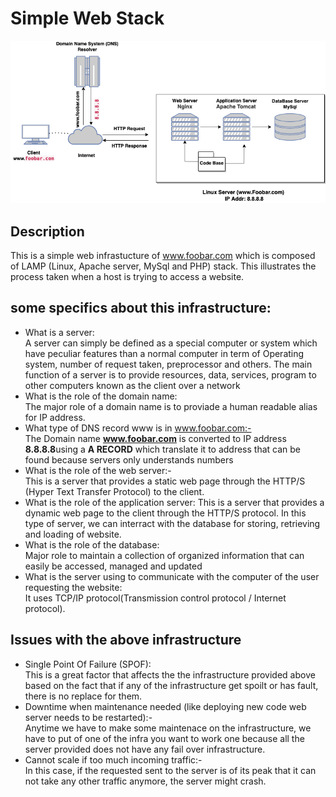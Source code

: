 #   Simple Web Stack
![image](./0-simple_web_stack.png)
##  Description
This is a simple web infrastucture of www.foobar.com which is composed of LAMP (Linux, Apache server, MySql and PHP) stack. This illustrates the process taken when a host is trying to access a website.

##  some specifics about this infrastructure:
-   What is a server:<br>
        A server can simply be defined as a special computer or system which have peculiar features than a normal computer in term of Operating system, number of request taken, preprocessor and others. The main function of a server is to provide resources, data, services, program to other computers known as the client over a network
-   What is the role of the domain name: <br> The major role of a domain name is to proviade a human readable alias for IP address. 
-   What type of DNS record www is in www.foobar.com:- <br>  The Domain name <b>www.foobar.com</b> is converted to IP address <b>8.8.8.8</b>using a <b>A RECORD</b> which translate it to address that can be found because servers only understands numbers
-   What is the role of the web server:-   <br> This is a server that provides a static web page through the HTTP/S (Hyper Text Transfer Protocol) to the client.
-   What is the role of the application server: This is a server that provides a dynamic web page to the client through the HTTP/S protocol. In this type of server, we can interract with the database for storing, retrieving and loading of website.
-   What is the role of the database: <br>Major role to maintain a collection of organized information that can easily be accessed, managed and updated
-   What is the server using to communicate with the computer of the user requesting the website:<br> It uses TCP/IP protocol(Transmission control protocol / Internet protocol).
##   Issues with the above infrastructure
-   Single Point Of Failure (SPOF): <br>This is a great factor that affects the the infrastructure provided above based on the fact that if any of the infrastructure get spoilt or has fault, there is no replace for them.
-   Downtime when maintenance needed (like deploying new code web server needs to be restarted):- <br>
Anytime we have to make some maintenace on the infrastructure, we have to put of one of the infra you want to work one because all the server provided does not have any fail over infrastructure.
-   Cannot scale if too much incoming traffic:- <br>
In this case, if the requested sent to the server is of its peak that it can not take any other traffic anymore, the server might crash.